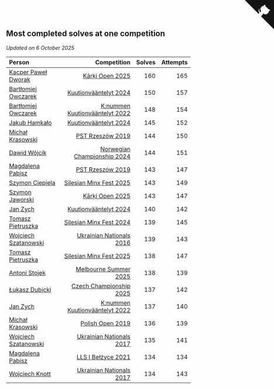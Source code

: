 ## Most completed solves at one competition

*Updated on  6 October 2025*

| Person | Competition | Solves | Attempts |
| :--- | ---: | ---: | ---: |
| [Kacper Paweł Dworak](https://www.worldcubeassociation.org/persons/2020DWOR01) | [Kārķi Open 2025](https://www.worldcubeassociation.org/competitions/KarkiOpen2025) | 160 | 165 |
| [Bartłomiej Owczarek](https://www.worldcubeassociation.org/persons/2013OWCZ01) | [Kuutionvääntelyt 2024](https://www.worldcubeassociation.org/competitions/KirkkonummenKuutionvaantelyt2024) | 150 | 157 |
| [Bartłomiej Owczarek](https://www.worldcubeassociation.org/persons/2013OWCZ01) | [K:nummen Kuutionvääntelyt 2022](https://www.worldcubeassociation.org/competitions/KnummenKuutionvaantelyt2022) | 148 | 154 |
| [Jakub Hamkało](https://www.worldcubeassociation.org/persons/2018HAMK01) | [Kuutionvääntelyt 2024](https://www.worldcubeassociation.org/competitions/KirkkonummenKuutionvaantelyt2024) | 145 | 152 |
| [Michał Krasowski](https://www.worldcubeassociation.org/persons/2013KRAS02) | [PST Rzeszów 2019](https://www.worldcubeassociation.org/competitions/PSTRzeszow2019) | 144 | 150 |
| [Dawid Wójcik](https://www.worldcubeassociation.org/persons/2016WOJC04) | [Norwegian Championship 2024](https://www.worldcubeassociation.org/competitions/NorwegianChampionship2024) | 144 | 151 |
| [Magdalena Pabisz](https://www.worldcubeassociation.org/persons/2017PABI01) | [PST Rzeszów 2019](https://www.worldcubeassociation.org/competitions/PSTRzeszow2019) | 143 | 147 |
| [Szymon Ciepiela](https://www.worldcubeassociation.org/persons/2022CIEP01) | [Silesian Minx Fest 2025](https://www.worldcubeassociation.org/competitions/SilesianMinxFest2025) | 143 | 149 |
| [Szymon Jaworski](https://www.worldcubeassociation.org/persons/2021JAWO01) | [Kārķi Open 2025](https://www.worldcubeassociation.org/competitions/KarkiOpen2025) | 143 | 147 |
| [Jan Zych](https://www.worldcubeassociation.org/persons/2014ZYCH01) | [Kuutionvääntelyt 2024](https://www.worldcubeassociation.org/competitions/KirkkonummenKuutionvaantelyt2024) | 140 | 142 |
| [Tomasz Pietruszka](https://www.worldcubeassociation.org/persons/2021PIET01) | [Silesian Minx Fest 2024](https://www.worldcubeassociation.org/competitions/SilesianMinxFest2024) | 139 | 145 |
| [Wojciech Szatanowski](https://www.worldcubeassociation.org/persons/2011SZAT01) | [Ukrainian Nationals 2016](https://www.worldcubeassociation.org/competitions/UkrainianNationals2016) | 139 | 143 |
| [Tomasz Pietruszka](https://www.worldcubeassociation.org/persons/2021PIET01) | [Silesian Minx Fest 2025](https://www.worldcubeassociation.org/competitions/SilesianMinxFest2025) | 138 | 147 |
| [Antoni Stojek](https://www.worldcubeassociation.org/persons/2022STOJ03) | [Melbourne Summer 2025](https://www.worldcubeassociation.org/competitions/MelbourneSummer2025) | 138 | 139 |
| [Łukasz Dubicki](https://www.worldcubeassociation.org/persons/2018DUBI01) | [Czech Championship 2025](https://www.worldcubeassociation.org/competitions/CzechChampionship2025) | 137 | 142 |
| [Jan Zych](https://www.worldcubeassociation.org/persons/2014ZYCH01) | [K:nummen Kuutionvääntelyt 2022](https://www.worldcubeassociation.org/competitions/KnummenKuutionvaantelyt2022) | 137 | 140 |
| [Michał Krasowski](https://www.worldcubeassociation.org/persons/2013KRAS02) | [Polish Open 2019](https://www.worldcubeassociation.org/competitions/PolishOpen2019) | 136 | 139 |
| [Wojciech Szatanowski](https://www.worldcubeassociation.org/persons/2011SZAT01) | [Ukrainian Nationals 2017](https://www.worldcubeassociation.org/competitions/UkrainianNationals2017) | 135 | 141 |
| [Magdalena Pabisz](https://www.worldcubeassociation.org/persons/2017PABI01) | [LLS I Bełżyce 2021](https://www.worldcubeassociation.org/competitions/LLSIBelzyce2021) | 134 | 134 |
| [Wojciech Knott](https://www.worldcubeassociation.org/persons/2011KNOT01) | [Ukrainian Nationals 2017](https://www.worldcubeassociation.org/competitions/UkrainianNationals2017) | 134 | 143 |


<a href="https://github.com/maxidragon/wca_statistics_pl" class="github-corner" aria-label="View source on Github"><svg width="80" height="80" viewBox="0 0 250 250" style="fill:#151513; color:#fff; position: absolute; top: 0; border: 0; right: 0;" aria-hidden="true"><path d="M0,0 L115,115 L130,115 L142,142 L250,250 L250,0 Z"></path><path d="M128.3,109.0 C113.8,99.7 119.0,89.6 119.0,89.6 C122.0,82.7 120.5,78.6 120.5,78.6 C119.2,72.0 123.4,76.3 123.4,76.3 C127.3,80.9 125.5,87.3 125.5,87.3 C122.9,97.6 130.6,101.9 134.4,103.2" fill="currentColor" style="transform-origin: 130px 106px;" class="octo-arm"></path><path d="M115.0,115.0 C114.9,115.1 118.7,116.5 119.8,115.4 L133.7,101.6 C136.9,99.2 139.9,98.4 142.2,98.6 C133.8,88.0 127.5,74.4 143.8,58.0 C148.5,53.4 154.0,51.2 159.7,51.0 C160.3,49.4 163.2,43.6 171.4,40.1 C171.4,40.1 176.1,42.5 178.8,56.2 C183.1,58.6 187.2,61.8 190.9,65.4 C194.5,69.0 197.7,73.2 200.1,77.6 C213.8,80.2 216.3,84.9 216.3,84.9 C212.7,93.1 206.9,96.0 205.4,96.6 C205.1,102.4 203.0,107.8 198.3,112.5 C181.9,128.9 168.3,122.5 157.7,114.1 C157.9,116.9 156.7,120.9 152.7,124.9 L141.0,136.5 C139.8,137.7 141.6,141.9 141.8,141.8 Z" fill="currentColor" class="octo-body"></path></svg></a><style>.github-corner:hover .octo-arm{animation:octocat-wave 560ms ease-in-out}@keyframes octocat-wave{0%,100%{transform:rotate(0)}20%,60%{transform:rotate(-25deg)}40%,80%{transform:rotate(10deg)}}@media (max-width:500px){.github-corner:hover .octo-arm{animation:none}.github-corner .octo-arm{animation:octocat-wave 560ms ease-in-out}}</style>
